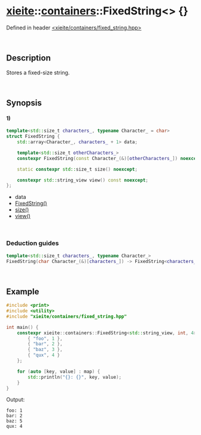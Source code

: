 # [xieite](../../xieite.md)\:\:[containers](../../containers.md)\:\:FixedString\<\> \{\}
Defined in header [<xieite/containers/fixed_string.hpp>](../../../include/xieite/containers/fixed_string.hpp)

&nbsp;

## Description
Stores a fixed-size string.

&nbsp;

## Synopsis
#### 1)
```cpp
template<std::size_t characters_, typename Character_ = char>
struct FixedString {
    std::array<Character_, characters_ + 1> data;

    template<std::size_t otherCharacters_>
    constexpr FixedString(const Character_(&)[otherCharacters_]) noexcept;

    static constexpr std::size_t size() noexcept;

    constexpr std::string_view view() const noexcept;
};
```
- data
- [FixedString\(\)](./structures/fixed_string/1/operators/constructor.md)
- [size\(\)](./structures/fixed_string/1/size.md)
- [view\(\)](./structures/fixed_string/1/view.md)

&nbsp;

### Deduction guides
```cpp
template<std::size_t characters_, typename Character_>
FixedString(char Character_(&)[characters_]) -> FixedString<characters_ - 1, Character_>;
```

&nbsp;

## Example
```cpp
#include <print>
#include <utility>
#include "xieite/containers/fixed_string.hpp"

int main() {
    constexpr xieite::containers::FixedString<std::string_view, int, 4> map {
        { "foo", 1 },
        { "bar", 2 },
        { "baz", 3 },
        { "qux", 4 }
    };

    for (auto [key, value] : map) {
        std::println("{}: {}", key, value);
    }
}
```
Output:
```
foo: 1
bar: 2
baz: 5
qux: 4
```
